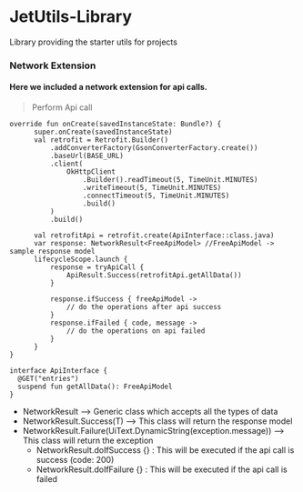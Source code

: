# JetUtils-Library
Library providing the starter utils for projects

### Network Extension
#### Here we included a network extension for api calls.
> Perform Api call
  ```
  override fun onCreate(savedInstanceState: Bundle?) {
        super.onCreate(savedInstanceState)
        val retrofit = Retrofit.Builder()
            .addConverterFactory(GsonConverterFactory.create())
            .baseUrl(BASE_URL)
            .client(
                OkHttpClient
                    .Builder().readTimeout(5, TimeUnit.MINUTES)
                    .writeTimeout(5, TimeUnit.MINUTES)
                    .connectTimeout(5, TimeUnit.MINUTES)
                    .build()
            )
            .build()

        val retrofitApi = retrofit.create(ApiInterface::class.java)
        var response: NetworkResult<FreeApiModel> //FreeApiModel -> sample response model
        lifecycleScope.launch {
            response = tryApiCall {
                ApiResult.Success(retrofitApi.getAllData())
            }

            response.ifSuccess { freeApiModel ->
                // do the operations after api success 
            }
            response.ifFailed { code, message ->
                // do the operations on api failed 
            }
        }
  }

interface ApiInterface {
    @GET("entries")
    suspend fun getAllData(): FreeApiModel
}
  ``` 
- NetworkResult<T> --> Generic class which accepts all the types of data
- NetworkResult.Success(T) --> This class will return the response model
- NetworkResult.Failure(UiText.DynamicString(exception.message)) --> This class will return the exception
  - NetworkResult<T>.doIfSuccess {} : This will be executed if the api call is success (code: 200)
  - NetworkResult<T>.doIfFailure {} : This will be executed if the api call is failed
